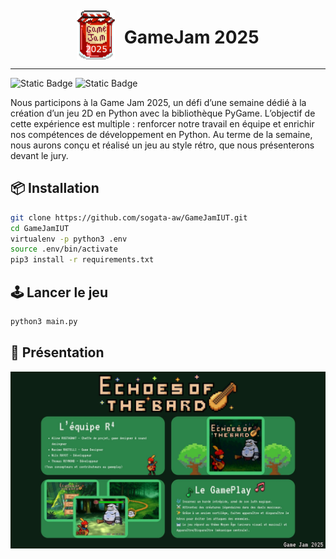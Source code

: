 <div style="display: flex; align-items: end; justify-content: center; gap: 15px">
    <img src="assets/LogoGameJam2025.png" alt="Logo" width="12%" style="margin: 0; padding: 0"/>
    <h1> GameJam 2025</h1>
</div>
<hr>

![Static Badge](https://img.shields.io/badge/Python-3.12.3-3776AB?style=for-the-badge&logo=python&labelColor=%232F2F2F)
![Static Badge](https://img.shields.io/badge/PyGame-2.6.1-3776AB?style=for-the-badge&logo=python&labelColor=%232F2F2F)

Nous participons à la Game Jam 2025, un défi d’une semaine dédié à la 
création d’un jeu 2D en Python avec la bibliothèque PyGame. 
L’objectif de cette expérience est multiple : renforcer notre travail en 
équipe et enrichir nos compétences de développement en Python. 
Au terme de la semaine, nous aurons conçu et réalisé un jeu au style rétro,
que nous présenterons devant le jury.


## 📦 Installation

```bash
git clone https://github.com/sogata-aw/GameJamIUT.git
cd GameJamIUT
virtualenv -p python3 .env
source .env/bin/activate
pip3 install -r requirements.txt
```

## 🕹️ Lancer le jeu

```bash
python3 main.py
```
## 📝 Présentation
![Texte alternatif](/assets/Game_Jam_Echoes_Of_The_Bard_Presentation.jpg)
